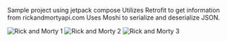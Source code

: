 Sample project using jetpack compose
Utilizes Retrofit to get information from rickandmortyapi.com
Uses Moshi to serialize and deserialize JSON.

![Rick and Morty 1](https://github.com/IgorPetrovKrsk/jetpack_compose_Rick_and_Morty/assets/105622148/66db14a4-b899-4c8e-843a-40a2ac08e1c5)
![Rick and Morty 2](https://github.com/IgorPetrovKrsk/jetpack_compose_Rick_and_Morty/assets/105622148/edb2047d-9dc6-4270-b8cd-cceafc481e03)
![Rick and Morty 3](https://github.com/IgorPetrovKrsk/jetpack_compose_Rick_and_Morty/assets/105622148/ecab8d31-4fb2-4847-8211-173ebbaa4e3f)

